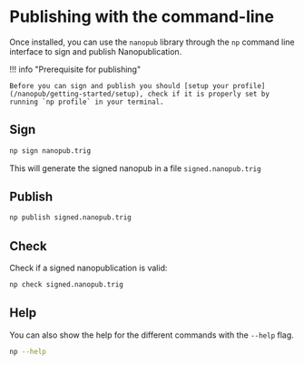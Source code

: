 # Publishing with the command-line

Once installed, you can use the `nanopub` library through the `np` command line interface to sign and publish Nanopublication.

!!! info "Prerequisite for publishing"

	Before you can sign and publish you should [setup your profile](/nanopub/getting-started/setup), check if it is properly set by running `np profile` in your terminal.

## Sign

```bash
np sign nanopub.trig
```

This will generate the signed nanopub in a file `signed.nanopub.trig`

## Publish

```bash
np publish signed.nanopub.trig
```

## Check

Check if a signed nanopublication is valid:

```bash
np check signed.nanopub.trig
```

## Help

You can also show the help for the different commands with the `--help` flag.

```bash
np --help
```
